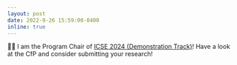 ```yaml
---
layout: post
date: 2022-9-26 15:59:00-0400
inline: true
---
```


:man_technologist: I am the Program Chair of [ICSE 2024 (Demonstration Track)](https://conf.researchr.org/track/icse-2024/icse-2024-demonstrations)! Have a look at the CfP and consider submitting your research!
